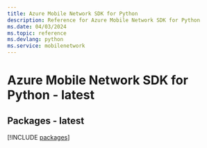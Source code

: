 ```yaml
---
title: Azure Mobile Network SDK for Python
description: Reference for Azure Mobile Network SDK for Python
ms.date: 04/03/2024
ms.topic: reference
ms.devlang: python
ms.service: mobilenetwork
---
```

# Azure Mobile Network SDK for Python - latest
## Packages - latest
[!INCLUDE [packages](mobile-network-index.md)]